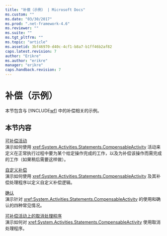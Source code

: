 ```yaml
---
title: "补偿（示例） | Microsoft Docs"
ms.custom: ""
ms.date: "03/30/2017"
ms.prod: ".net-framework-4.6"
ms.reviewer: ""
ms.suite: ""
ms.tgt_pltfrm: ""
ms.topic: "article"
ms.assetid: 3bf46970-d40c-4cf1-b8a7-b1ff46b2af82
caps.latest.revision: 7
author: "Erikre"
ms.author: "erikre"
manager: "erikre"
caps.handback.revision: 7
---
```

# 补偿（示例）
本节包含与 [!INCLUDE[wf](../../../../includes/wf-md.md)] 中的补偿相关的示例。  
  
## 本节内容  
 [可补偿活动](../../../../docs/framework/windows-workflow-foundation/samples/compensable-activity-sample.md)  
 演示如何使用 <xref:System.Activities.Statements.CompensableActivity> 活动来定义在正常执行过程中要为某个给定操作完成的工作，以及为补偿该操作而需完成的工作（如果稍后需要这样做）。  
  
 [自定义补偿](../../../../docs/framework/windows-workflow-foundation/samples/custom-compensation-sample.md)  
 演示如何使用 <xref:System.Activities.Statements.CompensableActivity> 及其补偿处理程序以定义自定义补偿逻辑。  
  
 [确认](../../../../docs/framework/windows-workflow-foundation/samples/confirmation.md)  
 演示针对 <xref:System.Activities.Statements.CompensableActivity> 的使用和确认的四种常见情况。  
  
 [可补偿活动上的取消处理程序](../../../../docs/framework/windows-workflow-foundation/samples/cancellation-handler-on-compensable-activity.md)  
 演示如何对 <xref:System.Activities.Statements.CompensableActivity> 使用取消处理程序。